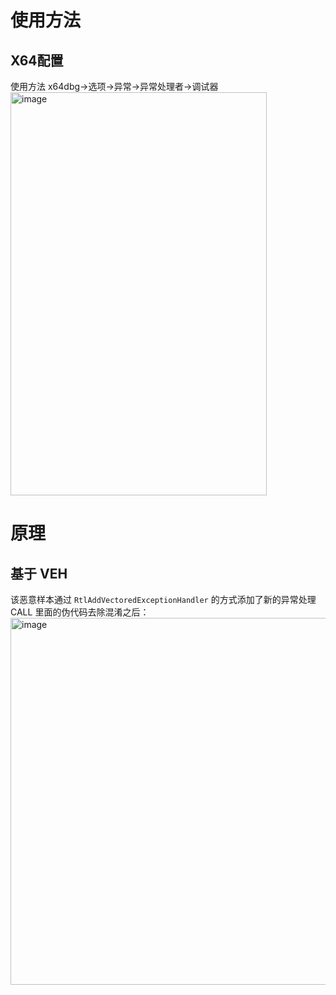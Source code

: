 # 使用方法
## X64配置
使用方法 x64dbg->选项->异常->异常处理者->调试器
<img width="410" height="645" alt="image" src="https://github.com/user-attachments/assets/ff27b62f-7684-41ba-a636-94f78f9e9bd1" />

# 原理
## 基于 VEH
该恶意样本通过 `RtlAddVectoredExceptionHandler` 的方式添加了新的异常处理CALL 里面的伪代码去除混淆之后：
<img width="1007" height="587" alt="image" src="https://github.com/user-attachments/assets/01fb61f6-c43c-43cf-a5fd-1899a8803f9d" />
